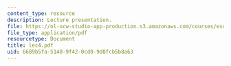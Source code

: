 ```yaml
---
content_type: resource
description: Lecture presentation.
file: https://ol-ocw-studio-app-production.s3.amazonaws.com/courses/esd-10-introduction-to-technology-and-policy-fall-2006/6689b5fa51409f420cd09d8fcb5b8a63_lec4.pdf
file_type: application/pdf
resourcetype: Document
title: lec4.pdf
uid: 6689b5fa-5140-9f42-0cd0-9d8fcb5b8a63
---
```

